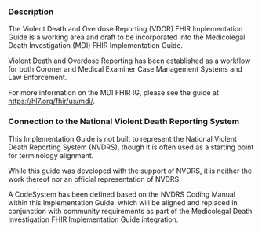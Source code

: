 ### Description

The Violent Death and Overdose Reporting (VDOR) FHIR Implementation Guide is a working area and draft to be incorporated into the Medicolegal Death Investigation (MDI) FHIR Implementation Guide.

Violent Death and Overdose Reporting has been established as a workflow for both Coroner and Medical Examiner Case Management Systems and Law Enforcement.

For more information on the MDI FHIR IG, please see the guide at https://hl7.org/fhir/us/mdi/.

### Connection to the National Violent Death Reporting System

This Implementation Guide is not built to represent the National Violent Death Reporting System (NVDRS), though it is often used as a starting point for terminology alignment.

While this guide was developed with the support of NVDRS, it is neither the work thereof nor an official representation of NVDRS.

A CodeSystem has been defined based on the NVDRS Coding Manual within this Implementation Guide, which will be aligned and replaced in conjunction with community requirements as part of the Medicolegal Death Investigation FHIR Implementation Guide integration.
